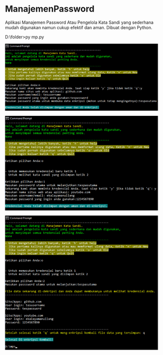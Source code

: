 # ManajemenPassword
Aplikasi Manajemen Password Atau Pengelola Kata Sandi yang sederhana mudah digunakan namun cukup efektif dan aman. 
Dibuat dengan Python.

D:\folder>py mp.py

![photo](screenshoot/sc1.jpg)

![photo](screenshoot/sc2.jpg)

![photo](screenshoot/sc3.jpg)

